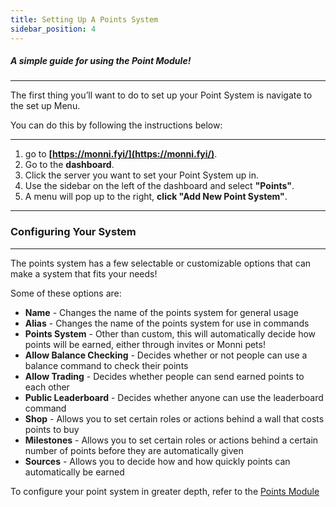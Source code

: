 ```yaml
---
title: Setting Up A Points System
sidebar_position: 4
---
```

##### A simple guide for using the Point Module!
---
The first thing you’ll want to do to set up your Point System is navigate to the set up Menu.

You can do this by following the instructions below:
***
1. go to **[https://monni.fyi/](https://monni.fyi/)**.  
2. Go to the **dashboard**.  
3. Click the server you want to set your Point System up in.  
4. Use the sidebar on the left of the dashboard and select **"Points"**.  
5. A menu will pop up to the right, **click "Add New Point System"**.
***

### Configuring Your System
---
The points system has a few selectable or customizable options that can make a system that fits your needs!

Some of these options are:
- **Name** - Changes the name of the points system for general usage
- **Alias** - Changes the name of the points system for use in commands
- **Points System** - Other than custom, this will automatically decide how points will be earned, either through invites or Monni pets!
- **Allow Balance Checking** - Decides whether or not people can use a balance command to check their points
- **Allow Trading** - Decides whether people can send earned points to each other
- **Public Leaderboard** - Decides whether anyone can use the leaderboard command
- **Shop** - Allows you to set certain roles or actions behind a wall that costs points to buy
- **Milestones** - Allows you to set certain roles or actions behind a certain number of points before they are automatically given
- **Sources** - Allows you to decide how and how quickly points can automatically be earned

To configure your point system in greater depth, refer to the [Points Module](https://monni-docs-f7dj.onrender.com/modules/points)